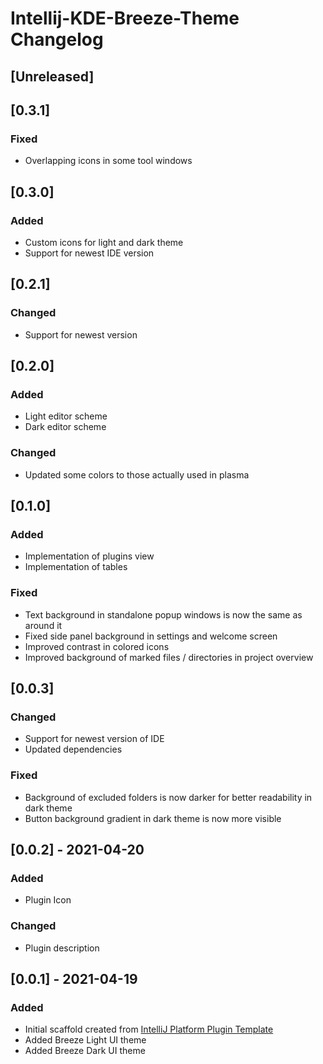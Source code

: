 <!-- Keep a Changelog guide -> https://keepachangelog.com -->

# Intellij-KDE-Breeze-Theme Changelog

## [Unreleased]

## [0.3.1]
### Fixed
- Overlapping icons in some tool windows

## [0.3.0]
### Added
- Custom icons for light and dark theme
- Support for newest IDE version

## [0.2.1]
### Changed
- Support for newest version

## [0.2.0]
### Added
- Light editor scheme
- Dark editor scheme

### Changed
- Updated some colors to those actually used in plasma

## [0.1.0]
### Added
- Implementation of plugins view
- Implementation of tables

### Fixed
- Text background in standalone popup windows is now the same as around it
- Fixed side panel background in settings and welcome screen
- Improved contrast in colored icons
- Improved background of marked files / directories in project overview

## [0.0.3]
### Changed
- Support for newest version of IDE
- Updated dependencies
  

### Fixed
- Background of excluded folders is now darker for better readability in dark theme
- Button background gradient in dark theme is now more visible

## [0.0.2] - 2021-04-20
### Added
- Plugin Icon

### Changed
- Plugin description

## [0.0.1] - 2021-04-19
### Added
- Initial scaffold created from [IntelliJ Platform Plugin Template](https://github.com/JetBrains/intellij-platform-plugin-template)
- Added Breeze Light UI theme
- Added Breeze Dark UI theme